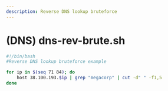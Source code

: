 ```yaml
---
description: Reverse DNS lookup bruteforce
---
```


# \(DNS\) dns-rev-brute.sh

```bash
#!/bin/bash
#Reverse DNS lookup bruteforce example

for ip in $(seq 71 84); do
	host 38.100.193.$ip | grep "megacorp" | cut -d" " -f1,5
done

```

